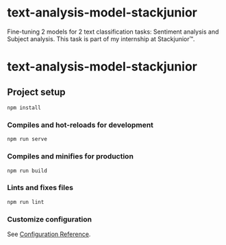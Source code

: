 # text-analysis-model-stackjunior
Fine-tuning 2 models for 2 text classification tasks: Sentiment analysis and Subject analysis. This task is part of my internship at Stackjunior™️.

# text-analysis-model-stackjunior

## Project setup
```
npm install
```

### Compiles and hot-reloads for development
```
npm run serve
```

### Compiles and minifies for production
```
npm run build
```

### Lints and fixes files
```
npm run lint
```

### Customize configuration
See [Configuration Reference](https://cli.vuejs.org/config/).